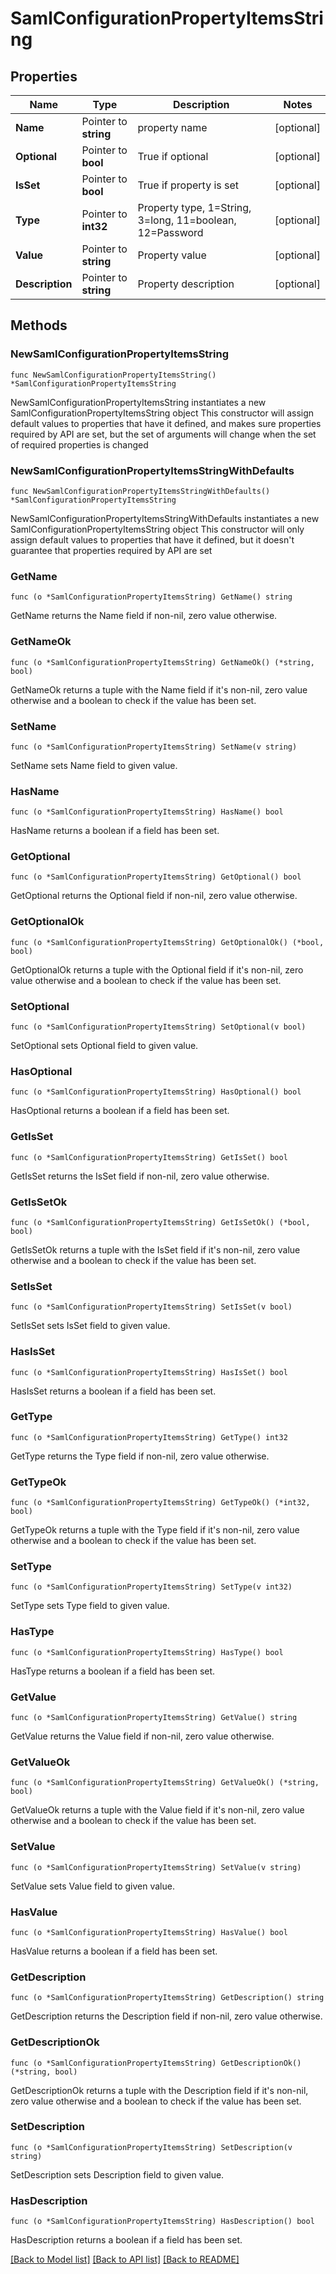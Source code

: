 # SamlConfigurationPropertyItemsString

## Properties

Name | Type | Description | Notes
------------ | ------------- | ------------- | -------------
**Name** | Pointer to **string** | property name | [optional] 
**Optional** | Pointer to **bool** | True if optional | [optional] 
**IsSet** | Pointer to **bool** | True if property is set | [optional] 
**Type** | Pointer to **int32** | Property type, 1&#x3D;String, 3&#x3D;long, 11&#x3D;boolean, 12&#x3D;Password | [optional] 
**Value** | Pointer to **string** | Property value | [optional] 
**Description** | Pointer to **string** | Property description | [optional] 

## Methods

### NewSamlConfigurationPropertyItemsString

`func NewSamlConfigurationPropertyItemsString() *SamlConfigurationPropertyItemsString`

NewSamlConfigurationPropertyItemsString instantiates a new SamlConfigurationPropertyItemsString object
This constructor will assign default values to properties that have it defined,
and makes sure properties required by API are set, but the set of arguments
will change when the set of required properties is changed

### NewSamlConfigurationPropertyItemsStringWithDefaults

`func NewSamlConfigurationPropertyItemsStringWithDefaults() *SamlConfigurationPropertyItemsString`

NewSamlConfigurationPropertyItemsStringWithDefaults instantiates a new SamlConfigurationPropertyItemsString object
This constructor will only assign default values to properties that have it defined,
but it doesn't guarantee that properties required by API are set

### GetName

`func (o *SamlConfigurationPropertyItemsString) GetName() string`

GetName returns the Name field if non-nil, zero value otherwise.

### GetNameOk

`func (o *SamlConfigurationPropertyItemsString) GetNameOk() (*string, bool)`

GetNameOk returns a tuple with the Name field if it's non-nil, zero value otherwise
and a boolean to check if the value has been set.

### SetName

`func (o *SamlConfigurationPropertyItemsString) SetName(v string)`

SetName sets Name field to given value.

### HasName

`func (o *SamlConfigurationPropertyItemsString) HasName() bool`

HasName returns a boolean if a field has been set.

### GetOptional

`func (o *SamlConfigurationPropertyItemsString) GetOptional() bool`

GetOptional returns the Optional field if non-nil, zero value otherwise.

### GetOptionalOk

`func (o *SamlConfigurationPropertyItemsString) GetOptionalOk() (*bool, bool)`

GetOptionalOk returns a tuple with the Optional field if it's non-nil, zero value otherwise
and a boolean to check if the value has been set.

### SetOptional

`func (o *SamlConfigurationPropertyItemsString) SetOptional(v bool)`

SetOptional sets Optional field to given value.

### HasOptional

`func (o *SamlConfigurationPropertyItemsString) HasOptional() bool`

HasOptional returns a boolean if a field has been set.

### GetIsSet

`func (o *SamlConfigurationPropertyItemsString) GetIsSet() bool`

GetIsSet returns the IsSet field if non-nil, zero value otherwise.

### GetIsSetOk

`func (o *SamlConfigurationPropertyItemsString) GetIsSetOk() (*bool, bool)`

GetIsSetOk returns a tuple with the IsSet field if it's non-nil, zero value otherwise
and a boolean to check if the value has been set.

### SetIsSet

`func (o *SamlConfigurationPropertyItemsString) SetIsSet(v bool)`

SetIsSet sets IsSet field to given value.

### HasIsSet

`func (o *SamlConfigurationPropertyItemsString) HasIsSet() bool`

HasIsSet returns a boolean if a field has been set.

### GetType

`func (o *SamlConfigurationPropertyItemsString) GetType() int32`

GetType returns the Type field if non-nil, zero value otherwise.

### GetTypeOk

`func (o *SamlConfigurationPropertyItemsString) GetTypeOk() (*int32, bool)`

GetTypeOk returns a tuple with the Type field if it's non-nil, zero value otherwise
and a boolean to check if the value has been set.

### SetType

`func (o *SamlConfigurationPropertyItemsString) SetType(v int32)`

SetType sets Type field to given value.

### HasType

`func (o *SamlConfigurationPropertyItemsString) HasType() bool`

HasType returns a boolean if a field has been set.

### GetValue

`func (o *SamlConfigurationPropertyItemsString) GetValue() string`

GetValue returns the Value field if non-nil, zero value otherwise.

### GetValueOk

`func (o *SamlConfigurationPropertyItemsString) GetValueOk() (*string, bool)`

GetValueOk returns a tuple with the Value field if it's non-nil, zero value otherwise
and a boolean to check if the value has been set.

### SetValue

`func (o *SamlConfigurationPropertyItemsString) SetValue(v string)`

SetValue sets Value field to given value.

### HasValue

`func (o *SamlConfigurationPropertyItemsString) HasValue() bool`

HasValue returns a boolean if a field has been set.

### GetDescription

`func (o *SamlConfigurationPropertyItemsString) GetDescription() string`

GetDescription returns the Description field if non-nil, zero value otherwise.

### GetDescriptionOk

`func (o *SamlConfigurationPropertyItemsString) GetDescriptionOk() (*string, bool)`

GetDescriptionOk returns a tuple with the Description field if it's non-nil, zero value otherwise
and a boolean to check if the value has been set.

### SetDescription

`func (o *SamlConfigurationPropertyItemsString) SetDescription(v string)`

SetDescription sets Description field to given value.

### HasDescription

`func (o *SamlConfigurationPropertyItemsString) HasDescription() bool`

HasDescription returns a boolean if a field has been set.


[[Back to Model list]](../README.md#documentation-for-models) [[Back to API list]](../README.md#documentation-for-api-endpoints) [[Back to README]](../README.md)


